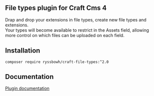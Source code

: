 ## File types plugin for Craft Cms 4

Drap and drop your extensions in file types, create new file types and extensions.  
Your types will become available to restrict in the Assets field, allowing more control on which files can be uploaded on each field.

## Installation

`composer require ryssbowh/craft-file-types:^2.0`

## Documentation

[Plugin documentation](https://www.webpuzzlers.co.uk/plugins/custom-file-types/all)